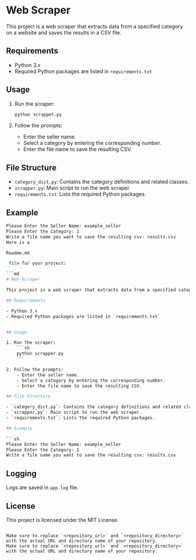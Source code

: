 # Web Scraper

This project is a web scraper that extracts data from a specified category on a website and saves the results in a CSV file.

## Requirements

- Python 3.x
- Required Python packages are listed in `requirements.txt`

## Usage

1. Run the scraper:

   ```sh
   python scrapper.py
   ```

2. Follow the prompts:
   - Enter the seller name.
   - Select a category by entering the corresponding number.
   - Enter the file name to save the resulting CSV.

## File Structure

- `category_dict.py`: Contains the category definitions and related classes.
- `scrapper.py`: Main script to run the web scraper.
- `requirements.txt`: Lists the required Python packages.

## Example

````sh
Please Enter the Seller Name: example_seller
Please Enter the Category: 1
Write a file name you want to save the resulting csv: results.csv
Here is a

Readme.md

 file for your project:

```md
# Web Scraper

This project is a web scraper that extracts data from a specified category on a website and saves the results in a CSV file.

## Requirements

- Python 3.x
- Required Python packages are listed in `requirements.txt`


## Usage

1. Run the scraper:
    ```sh
    python scrapper.py
    ```

2. Follow the prompts:
    - Enter the seller name.
    - Select a category by entering the corresponding number.
    - Enter the file name to save the resulting CSV.

## File Structure

- `category_dict.py`: Contains the category definitions and related classes.
- `scrapper.py`: Main script to run the web scraper.
- `requirements.txt`: Lists the required Python packages.

## Example

```sh
Please Enter the Seller Name: example_seller
Please Enter the Category: 1
Write a file name you want to save the resulting csv: results.csv
````

## Logging

Logs are saved in `app.log` file.

## License

This project is licensed under the MIT License.

```

Make sure to replace `<repository_url>` and `<repository_directory>` with the actual URL and directory name of your repository.
Make sure to replace `<repository_url>` and `<repository_directory>` with the actual URL and directory name of your repository.
```
